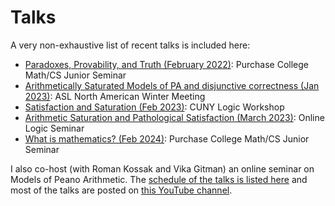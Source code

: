 # Talks

A very non-exhaustive list of recent talks is included here:

* [Paradoxes, Provability, and Truth (February 2022)](junior-sem-talk.html): Purchase College Math/CS Junior Seminar
* [Arithmetically Saturated Models of PA and disjunctive correctness (Jan 2023)](ASL%20Arithmetic%20Saturation%20Talk.pdf): ASL North American Winter Meeting
* [Satisfaction and Saturation (Feb 2023)](CUNY%20Satisfaction%20and%20Saturation.pdf): CUNY Logic Workshop
* [Arithmetic Saturation and Pathological Satisfaction (March 2023)](Arithmetic_Saturation_and_Pathological_Satisfaction.pdf): Online Logic Seminar
* [What is mathematics? (Feb 2024)](what-is-math.html): Purchase College Math/CS Junior Seminar

I also co-host (with Roman Kossak and Vika Gitman) an online seminar on Models of Peano Arithmetic. The [schedule of the talks is listed here](https://nylogic.github.io/MOPA.html) and most of the talks are posted on [this YouTube channel](https://www.youtube.com/@nylogic8687).